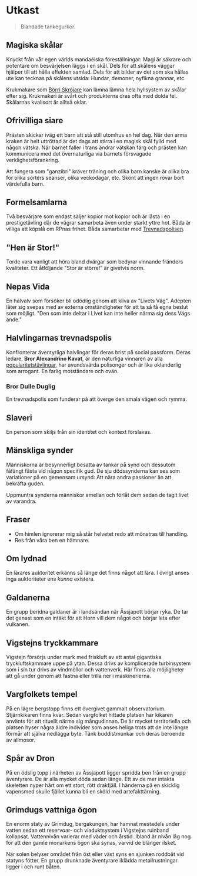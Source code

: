 <title>Utkast - Gravsådd</title>

# Utkast

> Blandade tankegurkor.

## Magiska skålar

Knyckt från vår egen världs mandaéiska föreställningar: Magi är säkrare och potentare om besvärjelsen läggs i en skål. Dels för att skålens väggar hjälper till att hålla effekten samlad. Dels för att bilder av det som ska hållas ute kan tecknas på skålens utsida: Hundar, demoner, nyfikna grannar, etc.

Krukmakare som [Börri Skröjare](börri_skröjare.html) kan lämna lämna hela hyllsystem av skålar efter sig. Krukmakeri är svårt och produkterna dras ofta med dolda fel. Skålarnas kvalisort är alltså oklar.

## Ofrivilliga siare

Prästen skickar iväg ett barn att stå still utomhus en hel dag. När den arma kraken är helt uttröttad är det dags att stirra i en magisk skål fylld med någon vätska. När barnet faller i trans ändrar vätskan färg och prästen kan kommunicera med det övernaturliga via barnets försvagade verklighetsförankring.

Att fungera som "ganzibri" kräver träning och olika barn kanske är olika bra för olika sorters seanser, olika veckodagar, etc. Skönt att ingen rövar bort värdefulla barn.

## Formelsamlarna

Två besvärjare som endast säljer kopior mot kopior och är låsta i en prestigetävling där de vägrar samarbeta även under starkt yttre hot. Båda är villiga att köpslå om RPnas frihet. Båda samarbetar med [Trevnadspolisen](#halvlingarnas-trevnadspolis).

## "Hen är Stor!"

Torde vara vanligt att höra bland dvärgar som bedyrar vinnande fränders kvaliteter. Ett åtföljande "Stor är större!" är givetvis norm.

## Nepas Vida

En halvalv som försöker bli odödlig genom att kliva av "Livets Väg". Adepten låter sig svepas med av externa omständigheter för att ta så få egna beslut som möjligt. "Den som inte deltar i Livet kan inte heller närma sig dess Vägs ände."

## Halvlingarnas trevnadspolis

Konfronterar äventyrliga halvlingar för deras brist på social passform. Deras ledare, **Bror Alexandrino Kavat**, är den naturliga vinnaren av alla [popularitetstävlingar](halvlingar.html#popularitetstavlingar), har avundsvärda polisonger och är lika oklanderlig som arrogant. En farlig motståndare och ovän.

### Bror Dulle Duglig

En trevnadspolis som funderar på att överge den smala vägen och rymma.

## Slaveri

En person som skiljs från sin identitet och kontext förslavas.

## Mänskliga synder

Människorna är besynnerligt besatta av tankar på synd och dessutom fåfängt fästa vid någon specifik gud. De sju dödssynderna kan ses som variationer på en gemensam ursynd: Att nära andra passioner än att bekräfta guden.

Uppmuntra synderna människor emellan och förlåt dem sedan de tagit livet av varandra.

## Fraser

* Om himlen ignorerar mig så står helvetet redo att mönstras till handling.
* Res från våra ben en hämnare.

## Om lydnad

En lärares auktoritet erkänns så länge det finns något att lära. I övrigt anses inga auktoriteter ens *kunna* existera.

## Galdanerna

En grupp beridna galdaner är i landsändan när Ässjapott börjar ryka. De tar det genast som en intäkt för att Horn vill dem något och börjar leta efter vulkanen.

## Vigstejns tryckkammare

Vigstejn försörjs under mark med friskluft av ett antal gigantiska tryckluftskammare uppe på ytan. Dessa drivs av komplicerade turbinsystem som i sin tur drivs av vindmöllor och vattenverk. Här finns alla möjligheter att gå under genom att fastna eller trilla ner i maskinerierna.

## Vargfolkets tempel

På en lägre bergstopp finns ett övergivet gammalt observatorium. Stjärnkikaren finns kvar. Sedan vargfolket hittade platsen har kikaren använts för att rituellt närma sig mångudinnan. De är mycket territoriella och platsen hyser några äldre individer som anses heliga trots att de inte längre förmår att själva nedlägga byte. Tänk buddistmunkar och deras beroende av allmosor.

## Spår av Dron

På en ödslig topp i närheten av Ässjapott ligger spridda ben från en grupp äventyrare. De är alla mycket döda sedan länge. Ett av de mer intakta skeletten nyper hårt om ett stort, rött drakfjäll. I händerna på en skicklig vapensmed skulle fjället kunna bli en sköld med artefakttärning.

## Grimdugs vattniga ögon

En enorm staty av Grimdug, bergakungen, har hamnat mestadels under vatten sedan ett reservoar- och viaduktsystem i Vigstejns ruinband kollapsat. Vattennivån varierar med väder och årstid. Ibland är nivån låg nog för att den gamle monarkens ögon ska synas, varvid de blänger ilsket.

När solen belyser området från öst eller väst syns en sjunken roddbåt vid statyns fötter. En grupp drunknade äventyrare iklädda metallrustningar ligger i och runt båten.
